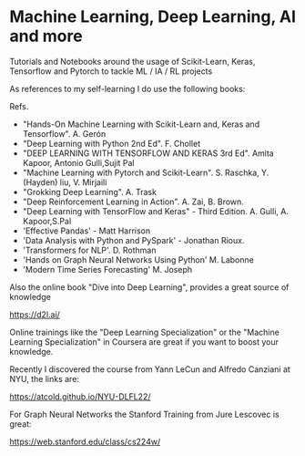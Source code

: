 # Machine Learning, Deep Learning, AI and more

Tutorials and Notebooks around the usage of Scikit-Learn, Keras, Tensorflow and Pytorch to tackle ML / IA / RL projects

As references to my self-learning I do use the following books:

Refs. 
- "Hands-On Machine Learning with Scikit-Learn and, Keras and Tensorflow". A. Gerón
- "Deep Learning with Python 2nd Ed". F. Chollet
- "DEEP LEARNING WITH TENSORFLOW AND KERAS 3rd Ed". Amita Kapoor, Antonio Gulli,Sujit Pal
- "Machine Learning with Pytorch and Scikit-Learn". S. Raschka, Y. (Hayden) liu, V. Mirjaili
- "Grokking Deep Learning". A. Trask
- "Deep Reinforcement Learning in Action". A. Zai, B. Brown.
- "Deep Learning with TensorFlow and Keras" - Third Edition. A. Gulli, A. Kapoor,S.Pal
- 'Effective Pandas' - Matt Harrison
- 'Data Analysis with Python and PySpark' - Jonathan Rioux.
- 'Transformers for NLP'. D. Rothman
- 'Hands on Graph Neural Networks Using Python' M. Labonne
- 'Modern Time Series Forecasting' M. Joseph

Also the online book "Dive into Deep Learning", provides a great source of knowledge

https://d2l.ai/

Online trainings like the "Deep Learning Specialization" or the "Machine Learning Specialization" in Coursera are great if you want to boost your knowledge.

Recently I discovered the course from Yann LeCun and Alfredo Canziani at NYU, the links are:

<url> https://atcold.github.io/NYU-DLFL22/ <url>

For Graph Neural Networks the Stanford Training from Jure Lescovec is great:
  
https://web.stanford.edu/class/cs224w/


